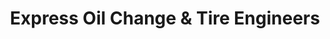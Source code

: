 ---
title: "Express Oil Change & Tire Engineers"
url: /fort-mill/express-oil-change-und-tire-engineers/
shop: Reifen
---
